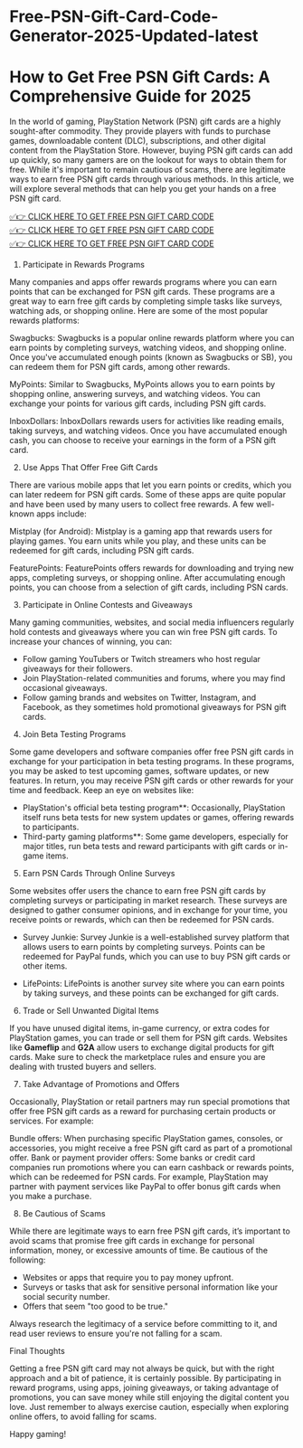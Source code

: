 # Free-PSN-Gift-Card-Code-Generator-2025-Updated-latest

<h1> How to Get Free PSN Gift Cards: A Comprehensive Guide for 2025 </h1>

In the world of gaming, PlayStation Network (PSN) gift cards are a highly sought-after commodity. They provide players with funds to purchase games, downloadable content (DLC), subscriptions, and other digital content from the PlayStation Store. However, buying PSN gift cards can add up quickly, so many gamers are on the lookout for ways to obtain them for free. While it's important to remain cautious of scams, there are legitimate ways to earn free PSN gift cards through various methods. In this article, we will explore several methods that can help you get your hands on a free PSN gift card.

[✅👉 CLICK HERE TO GET FREE PSN GIFT CARD CODE](https://all.freegamingoffer.com/all/all%20codes.html) <br>
[✅👉 CLICK HERE TO GET FREE PSN GIFT CARD CODE](https://all.freegamingoffer.com/all/all%20codes.html) <br>
[✅👉 CLICK HERE TO GET FREE PSN GIFT CARD CODE](https://all.freegamingoffer.com/all/all%20codes.html) <br>


1. Participate in Rewards Programs

Many companies and apps offer rewards programs where you can earn points that can be exchanged for PSN gift cards. These programs are a great way to earn free gift cards by completing simple tasks like surveys, watching ads, or shopping online. Here are some of the most popular rewards platforms:

Swagbucks: Swagbucks is a popular online rewards platform where you can earn points by completing surveys, watching videos, and shopping online. Once you've accumulated enough points (known as Swagbucks or SB), you can redeem them for PSN gift cards, among other rewards.
  
MyPoints: Similar to Swagbucks, MyPoints allows you to earn points by shopping online, answering surveys, and watching videos. You can exchange your points for various gift cards, including PSN gift cards.

InboxDollars: InboxDollars rewards users for activities like reading emails, taking surveys, and watching videos. Once you have accumulated enough cash, you can choose to receive your earnings in the form of a PSN gift card.

2. Use Apps That Offer Free Gift Cards

There are various mobile apps that let you earn points or credits, which you can later redeem for PSN gift cards. Some of these apps are quite popular and have been used by many users to collect free rewards. A few well-known apps include:

Mistplay (for Android): Mistplay is a gaming app that rewards users for playing games. You earn units while you play, and these units can be redeemed for gift cards, including PSN gift cards.

FeaturePoints: FeaturePoints offers rewards for downloading and trying new apps, completing surveys, or shopping online. After accumulating enough points, you can choose from a selection of gift cards, including PSN cards.

3. Participate in Online Contests and Giveaways

Many gaming communities, websites, and social media influencers regularly hold contests and giveaways where you can win free PSN gift cards. To increase your chances of winning, you can:

- Follow gaming YouTubers or Twitch streamers who host regular giveaways for their followers.
- Join PlayStation-related communities and forums, where you may find occasional giveaways.
- Follow gaming brands and websites on Twitter, Instagram, and Facebook, as they sometimes hold promotional giveaways for PSN gift cards.

4. Join Beta Testing Programs

Some game developers and software companies offer free PSN gift cards in exchange for your participation in beta testing programs. In these programs, you may be asked to test upcoming games, software updates, or new features. In return, you may receive PSN gift cards or other rewards for your time and feedback. Keep an eye on websites like:

- PlayStation's official beta testing program**: Occasionally, PlayStation itself runs beta tests for new system updates or games, offering rewards to participants.
- Third-party gaming platforms**: Some game developers, especially for major titles, run beta tests and reward participants with gift cards or in-game items.

5. Earn PSN Cards Through Online Surveys

Some websites offer users the chance to earn free PSN gift cards by completing surveys or participating in market research. These surveys are designed to gather consumer opinions, and in exchange for your time, you receive points or rewards, which can then be redeemed for PSN cards.

- Survey Junkie: Survey Junkie is a well-established survey platform that allows users to earn points by completing surveys. Points can be redeemed for PayPal funds, which you can use to buy PSN gift cards or other items.
  
- LifePoints: LifePoints is another survey site where you can earn points by taking surveys, and these points can be exchanged for gift cards.

6. Trade or Sell Unwanted Digital Items

If you have unused digital items, in-game currency, or extra codes for PlayStation games, you can trade or sell them for PSN gift cards. Websites like **Gameflip** and **G2A** allow users to exchange digital products for gift cards. Make sure to check the marketplace rules and ensure you are dealing with trusted buyers and sellers.

7. Take Advantage of Promotions and Offers

Occasionally, PlayStation or retail partners may run special promotions that offer free PSN gift cards as a reward for purchasing certain products or services. For example:

Bundle offers: When purchasing specific PlayStation games, consoles, or accessories, you might receive a free PSN gift card as part of a promotional offer.
Bank or payment provider offers: Some banks or credit card companies run promotions where you can earn cashback or rewards points, which can be redeemed for PSN cards. For example, PlayStation may partner with payment services like PayPal to offer bonus gift cards when you make a purchase.

8. Be Cautious of Scams

While there are legitimate ways to earn free PSN gift cards, it’s important to avoid scams that promise free gift cards in exchange for personal information, money, or excessive amounts of time. Be cautious of the following:

- Websites or apps that require you to pay money upfront.
- Surveys or tasks that ask for sensitive personal information like your social security number.
- Offers that seem "too good to be true."

Always research the legitimacy of a service before committing to it, and read user reviews to ensure you're not falling for a scam.

Final Thoughts

Getting a free PSN gift card may not always be quick, but with the right approach and a bit of patience, it is certainly possible. By participating in reward programs, using apps, joining giveaways, or taking advantage of promotions, you can save money while still enjoying the digital content you love. Just remember to always exercise caution, especially when exploring online offers, to avoid falling for scams.

Happy gaming!
